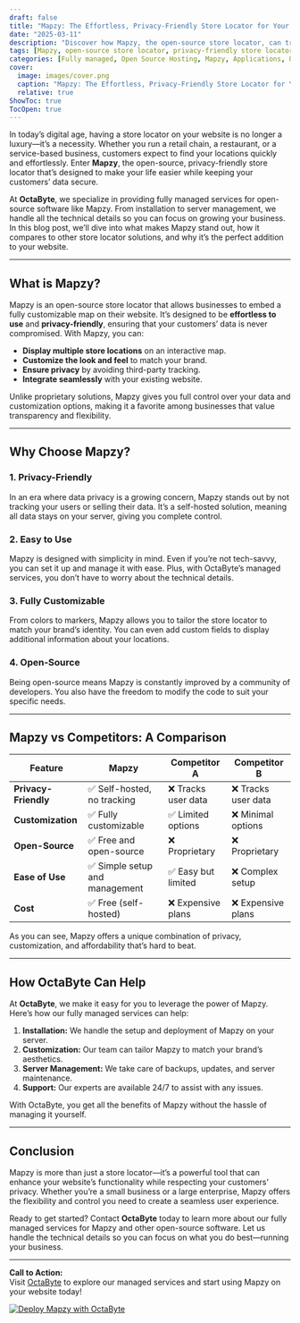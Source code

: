 ```yaml
---
draft: false
title: "Mapzy: The Effortless, Privacy-Friendly Store Locator for Your Website"
date: "2025-03-11"
description: "Discover how Mapzy, the open-source store locator, can transform your website with its privacy-friendly, easy-to-use, and fully customizable features. Learn why Mapzy is the perfect choice for businesses looking to enhance their online presence without compromising user privacy."
tags: [Mapzy, open-source store locator, privacy-friendly store locator, store locator software, Mapzy vs competitors, open-source software, website store locator, managed open-source services, OctaByte]
categories: [Fully managed, Open Source Hosting, Mapzy, Applications, Others]
cover:
  image: images/cover.png
  caption: "Mapzy: The Effortless, Privacy-Friendly Store Locator for Your Website"
  relative: true
ShowToc: true
TocOpen: true
---
```



In today’s digital age, having a store locator on your website is no longer a luxury—it’s a necessity. Whether you run a retail chain, a restaurant, or a service-based business, customers expect to find your locations quickly and effortlessly. Enter **Mapzy**, the open-source, privacy-friendly store locator that’s designed to make your life easier while keeping your customers’ data secure.

At **OctaByte**, we specialize in providing fully managed services for open-source software like Mapzy. From installation to server management, we handle all the technical details so you can focus on growing your business. In this blog post, we’ll dive into what makes Mapzy stand out, how it compares to other store locator solutions, and why it’s the perfect addition to your website.

---

## What is Mapzy?

Mapzy is an open-source store locator that allows businesses to embed a fully customizable map on their website. It’s designed to be **effortless to use** and **privacy-friendly**, ensuring that your customers’ data is never compromised. With Mapzy, you can:

- **Display multiple store locations** on an interactive map.
- **Customize the look and feel** to match your brand.
- **Ensure privacy** by avoiding third-party tracking.
- **Integrate seamlessly** with your existing website.

Unlike proprietary solutions, Mapzy gives you full control over your data and customization options, making it a favorite among businesses that value transparency and flexibility.

---

## Why Choose Mapzy?

### 1. **Privacy-Friendly**
In an era where data privacy is a growing concern, Mapzy stands out by not tracking your users or selling their data. It’s a self-hosted solution, meaning all data stays on your server, giving you complete control.

### 2. **Easy to Use**
Mapzy is designed with simplicity in mind. Even if you’re not tech-savvy, you can set it up and manage it with ease. Plus, with OctaByte’s managed services, you don’t have to worry about the technical details.

### 3. **Fully Customizable**
From colors to markers, Mapzy allows you to tailor the store locator to match your brand’s identity. You can even add custom fields to display additional information about your locations.

### 4. **Open-Source**
Being open-source means Mapzy is constantly improved by a community of developers. You also have the freedom to modify the code to suit your specific needs.

---

## Mapzy vs Competitors: A Comparison

| Feature                | Mapzy                          | Competitor A          | Competitor B          |
|------------------------|--------------------------------|-----------------------|-----------------------|
| **Privacy-Friendly**   | ✅ Self-hosted, no tracking    | ❌ Tracks user data   | ❌ Tracks user data   |
| **Customization**      | ✅ Fully customizable          | ✅ Limited options    | ❌ Minimal options    |
| **Open-Source**        | ✅ Free and open-source        | ❌ Proprietary        | ❌ Proprietary        |
| **Ease of Use**        | ✅ Simple setup and management | ✅ Easy but limited   | ❌ Complex setup      |
| **Cost**               | ✅ Free (self-hosted)          | ❌ Expensive plans    | ❌ Expensive plans    |

As you can see, Mapzy offers a unique combination of privacy, customization, and affordability that’s hard to beat.

---

## How OctaByte Can Help

At **OctaByte**, we make it easy for you to leverage the power of Mapzy. Here’s how our fully managed services can help:

1. **Installation:** We handle the setup and deployment of Mapzy on your server.
2. **Customization:** Our team can tailor Mapzy to match your brand’s aesthetics.
3. **Server Management:** We take care of backups, updates, and server maintenance.
4. **Support:** Our experts are available 24/7 to assist with any issues.

With OctaByte, you get all the benefits of Mapzy without the hassle of managing it yourself.

---

## Conclusion

Mapzy is more than just a store locator—it’s a powerful tool that can enhance your website’s functionality while respecting your customers’ privacy. Whether you’re a small business or a large enterprise, Mapzy offers the flexibility and control you need to create a seamless user experience.

Ready to get started? Contact **OctaByte** today to learn more about our fully managed services for Mapzy and other open-source software. Let us handle the technical details so you can focus on what you do best—running your business.

---

**Call to Action:**  
Visit [OctaByte](https://octabyte.io) to explore our managed services and start using Mapzy on your website today!

[![Deploy Mapzy with OctaByte](/images/deploy-on-octabyte.png)](https://octabyte.io/fully-managed-open-source-services/applications/others/mapzy)